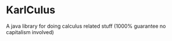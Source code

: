 # KarlCulus
A java library for doing calculus related stuff (1000% guarantee no capitalism involved)
